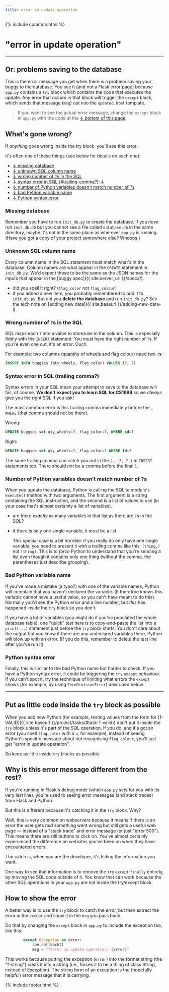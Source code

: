 ```yaml
---
title: error in update operation
---
```


{% include common.html %}


# "error in update operation"

---

## Or: problems saving to the database

This is the error message you get when there is a problem saving your buggy to
the database. You see it (and not a Flask error page) because `app.py` contains
a `try` block which contains the code that executes the update. Any error that
occurs in that block will trigger the `except` block, which sends that message
(`msg`) out into the `updated.html` template.

> If you want to see the actual error message, change the `except` block in
> `app.py` with the code at the [↓ bottom of this page](#how-to-show-the-error).

## What's gone wrong?

If _anything_ goes wrong inside the try block, you'll see this error.

It's often one of these things (see below for details on each one):

* [↓ missing database](#missing-database)
* [↓ unknown SQL column name](#unknown-sql-column-name)
* [↓ wrong number of `?`s in the SQL](#wrong-number-of-s-in-the-sql)
* [↓ syntax error in SQL (#trailing-comma?)-↓](#syntax-error-in-sql-trailing-comma)
* [↓ number of Python variables doesn't match number of ?s](#number-of-python-variables-doesnt-match-number-of-s)
* [↓ bad Python variable name](#bad-python-variable-name)
* [↓ Python syntax error](#python-syntax-error)

### Missing database

Remember you have to run `init_db.py` to create the database. If you _have_ run
`init_db.db` but you cannot see a file called `database.db` in the same
directory, maybe it's not in the same place as wherever `app.py` is running.
(Have you got a copy of your project somewhere else? Whoops.)

### Unknown SQL column name

Every column name in the SQL statement must match what's in the database.
Column names are what appear in the `CREATE` statement in `init_db.py`. We'd
expect those to be the same as the JSON names for the inputs that appear in
the [buggy spec]({{ site.server_url }}/specs/).

* did you spell it right? (`flag_color` not `flag_colour`)
* if you added a new item, you probably remembered to add it to `init_db.py`.
  But did you **delete the database** and run `init_db.py`?
  See the tech note on [adding new data]({{ site.baseurl }}/adding-new-data-i).

### Wrong number of `?`s in the SQL

SQL maps each `?` into a value to store/use in the column. This is especially
fiddly with the `INSERT` statement. You must have the right number of `?`s. If
you're even one out, it's an error. Ouch.

For example: two columns (quantity of wheels and flag colour) need two `?`s:

```sql
INSERT INTO buggies (qty_wheels, flag_color) VALUES (?, ?)
```

### Syntax error in SQL (trailing comma?)

Syntax errors in your SQL mean your attempt to save to the database will fail,
of course. **We don't expect you to learn SQL for CS1999** so we _always_ give
you the right SQL if you ask!

The most common error is this trailing comma immediately before the `, WHERE`
(that comma should not be there).

Wrong:

```sql
UPDATE buggies set qty_wheels=?, flag_color=?, WHERE id=?
```

Right:

```sql
UPDATE buggies set qty_wheels=?, flag_color=? WHERE id=?
```

The same trailing comma can catch you out in the `(...?, ?,)` in `INSERT`
statements too. There should _not_ be a comma before the final `)`.


### Number of Python variables doesn't match number of ?s

When you update the database, Python is calling the SQLite module's `execute()`
method with two arguments. The first argument is a string containing the SQL
instruction, and the second is a list of values to use (in your case that's
almost certainly a list of variables).

* are there _exactly_ as many variables in that list as there are `?`s in the
  SQL?

* if there is only one single variable, it _must_ be a list

   This special case is a bit horrible: if you really do only have one single
   variable, you need to present it _with_ a trailing comma like this:
   `(thing,)` not `(thing)`. This is to _force_ Python to understand that
   you're sending a list even though it contains only one thing (without the
   comma, the parentheses just describe grouping).


### Bad Python variable name

If you've made a mistake (a typo?) with one of the variable names, Python will
complain that you haven't declared the variable. (It therefore knows this
variable cannot have a useful value, so you can't have meant to do this).
Normally you'd see the Python error and a line number, but _this_ has happened
inside the `try` block so you don't.

If you have a lot of variables (you might do if you've populated the whole
database table), one "quick" test here is to copy-and-paste the list into a
`print(...)` statement just before the `try` block starts. You don't care about
the output but you know if there are any undeclared variables there, Python
will blow up with an error. (If you do this, remember to delete the test line
after you've run it).

### Python syntax error

Finally, this is similar to the bad Python name but harder to check. If you
have a Python syntax error, it could be triggering the `try` `except` behaviour.
If you can't spot it, try the technique of limiting what errors the `except`
shows (for example, by using `ZeroDivisionError`) described below.

---

## Put as little code inside the `try` block as possible

When you add new Python (for example, testing values from the form for
[1-VALID]({{ site.baseurl }}/project/tasks/#task-1-valid)) don't put it inside
the `try` block unless it's part of the SQL operation. If you do, and it's got
an error (you spell `flag_color` with a `u`, for example), instead of seeing
Python's specific message about not recognising `flag_colour`, you'll just get
"error in update operation".

So keep as little inside `try` blocks as possible.


## Why is this error message different from the rest?

If you're running in Flask's debug mode (which `app.py` sets for you with
its very last line), you're used to seeing error messages (and stack traces)
from Flask and Python.

But this is different because it's catching it in the `try` block. Why?

Well, this is very common on webservers because it means if there is an error
the user gets _told_ something went wrong but still gets a useful web page —
instead of a "stack trace" and error message (or just "error 500"). This
means there are still buttons to click on. You've almost certainly experienced
the difference on websites you've been on when they have encountered errors.

The catch is, when you are the developer, it's hiding the information you
want.

One way to see that information is to remove the `try` `except` `finally`
entirely, by moving the SQL code outside of it. You know that can work because
the other SQL operations in your `app.py` are not inside the try/except block.

## How to show the error

A better way is to use the `try` block to catch the error, but then extract the
error in the `except` and show it in the `msg` you pass back.

Do that by changing the `except` block in `app.py` to include the exception too,
like this:

```python
        except Exception as error:
            con.rollback()
            msg = f"error in update operation: {error}"
```

This works because putting the exception (`error`) into the format string (the
"f-string") _casts_ it into a string (i.e., forces it to be a thing of class
String, instead of Exception). The string form of an exception is the (hopefully
helpful) error message that it is carrying.


{% include footer.html %}